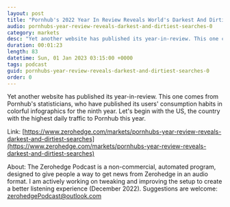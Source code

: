 ```yaml
---
layout: post
title: "Pornhub's 2022 Year In Review Reveals World's Darkest And Dirtiest Searches"
audio: pornhubs-year-review-reveals-darkest-and-dirtiest-searches-0
category: markets
desc: "Yet another website has published its year-in-review. This one comes from Pornhub's statisticians, who have published its users' consumption habits in colorful infographics for the ninth year. Let's begin with the US, the country with the highest daily traffic to Pornhub this year. "
duration: 00:01:23
length: 83
datetime: Sun, 01 Jan 2023 03:15:00 +0000
tags: podcast
guid: pornhubs-year-review-reveals-darkest-and-dirtiest-searches-0
order: 0
---
```

Yet another website has published its year-in-review. This one comes from Pornhub's statisticians, who have published its users' consumption habits in colorful infographics for the ninth year. Let's begin with the US, the country with the highest daily traffic to Pornhub this year. 

Link: [https://www.zerohedge.com/markets/pornhubs-year-review-reveals-darkest-and-dirtiest-searches](https://www.zerohedge.com/markets/pornhubs-year-review-reveals-darkest-and-dirtiest-searches)

About: The Zerohedge Podcast is a non-commercial, automated program, designed to give people a way to get news from Zerohedge in an audio format.  I am actively working on tweaking and improving the setup to create a better listening experience (December 2022).  Suggestions are welcome: [zerohedgePodcast@outlook.com](mailto:zerohedgePodcast@outlook.com)